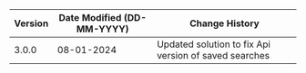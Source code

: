 | **Version** | **Date Modified (DD-MM-YYYY)** | **Change History**                                     |
|-------------|--------------------------------|--------------------------------------------------------|
|  3.0.0      |  08-01-2024                    | Updated solution to fix Api version of saved searches  |
